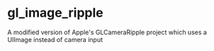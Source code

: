 gl_image_ripple
===============

A modified version of Apple's GLCameraRipple project which uses a UIImage instead of camera input

